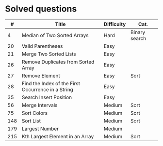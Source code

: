 # Solved questions

| #   | Title                                              | Difficulty | Cat.          |
|-----|----------------------------------------------------|------------|---------------|
| 4   | Median of Two Sorted Arrays                        | Hard       | Binary search |
| 20  | Valid Parentheses                                  | Easy       |               |
| 21  | Merge Two Sorted Lists                             | Easy       |               |
| 26  | Remove Duplicates from Sorted Array                | Easy       |               |
| 27  | Remove Element                                     | Easy       | Sort          |
| 28  | Find the Index of the First Occurrence in a String | Easy       |               |
| 35  | Search Insert Position                             | Easy       |               |
| 56  | Merge Intervals                                    | Medium     | Sort          |
| 75  | Sort Colors                                        | Medium     | Sort          |
| 148 | Sort List                                          | Medium     | Sort          |
| 179 | Largest Number                                     | Medium     |               |
| 215 | Kth Largest Element in an Array                    | Medium     | Sort          |
